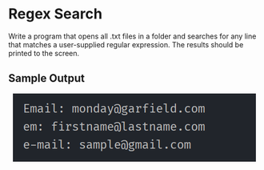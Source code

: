 # Regex Search
Write a program that opens all .txt files in a folder and searches for any line that matches a user-supplied regular expression. The results should be printed to the screen.

## Sample Output
<p align=center>
  <img src=./sample_output.png alt=sample console output>
</p>

